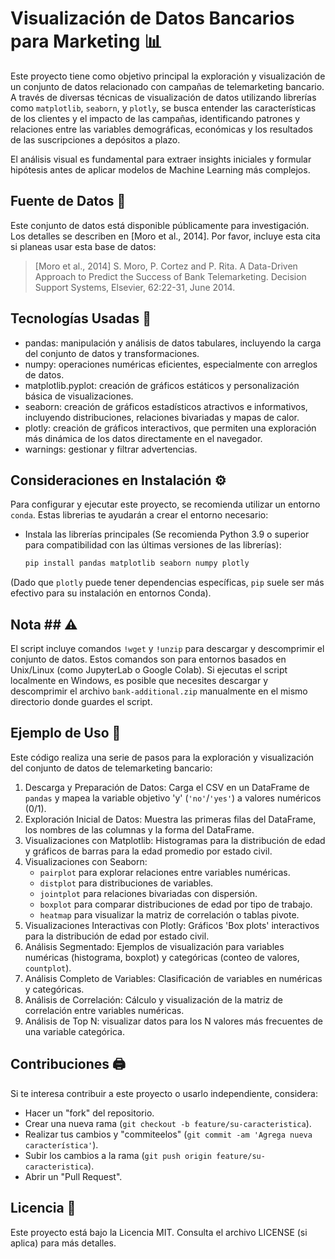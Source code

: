 # Visualización de Datos Bancarios para Marketing 📊

Este proyecto tiene como objetivo principal la exploración y visualización de un conjunto de datos relacionado con campañas de telemarketing bancario. A través de diversas técnicas de visualización de datos utilizando librerías como `matplotlib`, `seaborn`, y `plotly`, se busca entender las características de los clientes y el impacto de las campañas, identificando patrones y relaciones entre las variables demográficas, económicas y los resultados de las suscripciones a depósitos a plazo.

El análisis visual es fundamental para extraer insights iniciales y formular hipótesis antes de aplicar modelos de Machine Learning más complejos.

## Fuente de Datos 💾

Este conjunto de datos está disponible públicamente para investigación. Los detalles se describen en [Moro et al., 2014]. Por favor, incluye esta cita si planeas usar esta base de datos:

> [Moro et al., 2014] S. Moro, P. Cortez and P. Rita. A Data-Driven Approach to Predict the Success of Bank Telemarketing. Decision Support Systems, Elsevier, 62:22-31, June 2014.

## Tecnologías Usadas 🐍
-   pandas: manipulación y análisis de datos tabulares, incluyendo la carga del conjunto de datos y transformaciones.
-   numpy: operaciones numéricas eficientes, especialmente con arreglos de datos.
-   matplotlib.pyplot: creación de gráficos estáticos y personalización básica de visualizaciones.
-   seaborn: creación de gráficos estadísticos atractivos e informativos, incluyendo distribuciones, relaciones bivariadas y mapas de calor.
-   plotly: creación de gráficos interactivos, que permiten una exploración más dinámica de los datos directamente en el navegador.
-   warnings: gestionar y filtrar advertencias.

## Consideraciones en Instalación ⚙️

Para configurar y ejecutar este proyecto, se recomienda utilizar un entorno `conda`. Estas librerias te ayudarán a crear el entorno necesario:

-  Instala las librerías principales (Se recomienda Python 3.9 o superior para compatibilidad con las últimas versiones de las librerías): 
    ```bash
    pip install pandas matplotlib seaborn numpy plotly
    ```
(Dado que `plotly` puede tener dependencias específicas, `pip` suele ser más efectivo para su instalación en entornos Conda).

## Nota ## ⚠️
El script incluye comandos `!wget` y `!unzip` para descargar y descomprimir el conjunto de datos. Estos comandos son para entornos basados en Unix/Linux (como JupyterLab o Google Colab). Si ejecutas el script localmente en Windows, es posible que necesites descargar y descomprimir el archivo `bank-additional.zip` manualmente en el mismo directorio donde guardes el script.

## Ejemplo de Uso 📎

Este código realiza una serie de pasos para la exploración y visualización del conjunto de datos de telemarketing bancario:

1.  Descarga y Preparación de Datos: Carga el CSV en un DataFrame de `pandas` y mapea la variable objetivo 'y' (`'no'`/`'yes'`) a valores numéricos (0/1).
2.  Exploración Inicial de Datos: Muestra las primeras filas del DataFrame, los nombres de las columnas y la forma del DataFrame.
3.  Visualizaciones con Matplotlib: Histogramas para la distribución de edad y gráficos de barras para la edad promedio por estado civil.
4.  Visualizaciones con Seaborn:
    * `pairplot` para explorar relaciones entre variables numéricas.
    * `distplot` para distribuciones de variables.
    * `jointplot` para relaciones bivariadas con dispersión.
    * `boxplot` para comparar distribuciones de edad por tipo de trabajo.
    * `heatmap` para visualizar la matriz de correlación o tablas pivote.
5.  Visualizaciones Interactivas con Plotly: Gráficos 'Box plots' interactivos para la distribución de edad por estado civil.
6.  Análisis Segmentado: Ejemplos de visualización para variables numéricas (histograma, boxplot) y categóricas (conteo de valores, `countplot`).
7.  Análisis Completo de Variables: Clasificación de variables en numéricas y categóricas.
8.  Análisis de Correlación: Cálculo y visualización de la matriz de correlación entre variables numéricas.
9.  Análisis de Top N: visualizar datos para los N valores más frecuentes de una variable categórica.

## Contribuciones 🖨️

Si te interesa contribuir a este proyecto o usarlo independiente, considera:
-   Hacer un "fork" del repositorio.
-   Crear una nueva rama (`git checkout -b feature/su-caracteristica`).
-   Realizar tus cambios y "commiteelos" (`git commit -am 'Agrega nueva característica'`).
-   Subir los cambios a la rama (`git push origin feature/su-caracteristica`).
-   Abrir un "Pull Request".

## Licencia 📜

Este proyecto está bajo la Licencia MIT. Consulta el archivo LICENSE (si aplica) para más detalles.
